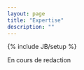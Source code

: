 ```yaml
---
layout: page
title: "Expertise"
description: ""
---
```

{% include JB/setup %}

En cours de redaction 
